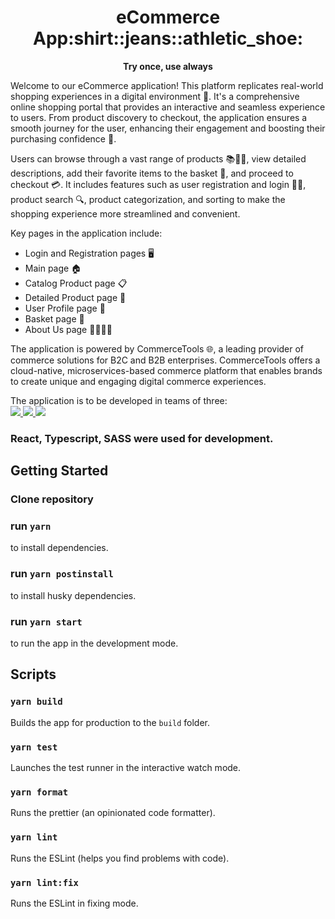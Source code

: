 <h1 align="center">
    eCommerce App:shirt::jeans::athletic_shoe:
</h1>

<p align="center">
  <strong>Try once, use always</strong>
</p>
Welcome to our eCommerce application! This platform replicates real-world shopping experiences in a digital environment 🏪. It's a comprehensive online shopping portal that provides an interactive and seamless experience to users. From product discovery to checkout, the application ensures a smooth journey for the user, enhancing their engagement and boosting their purchasing confidence 🚀.

Users can browse through a vast range of products 📚👗👟, view detailed descriptions, add their favorite items to the basket 🛒, and proceed to checkout 💳. It includes features such as user registration and login 📝🔐, product search 🔍, product categorization, and sorting to make the shopping experience more streamlined and convenient.

<!-- An important aspect of our application is that it's responsive 📲, ensuring it looks great on various devices with a minimum resolution of 390px. This feature makes the shopping experience enjoyable, irrespective of the device users prefer. -->

Key pages in the application include:

- Login and Registration pages 🖥️
- Main page 🏠
- Catalog Product page 📋
- Detailed Product page 🔎
- User Profile page 👤
- Basket page 🛒
- About Us page 🙋‍♂️🙋‍♀️

The application is powered by CommerceTools 🌐, a leading provider of commerce solutions for B2C and B2B enterprises. CommerceTools offers a cloud-native, microservices-based commerce platform that enables brands to create unique and engaging digital commerce experiences.

The application is to be developed in teams of three:<br>
  <a href="https://github.com/Vadimshidlov">
    <img src='https://img.shields.io/badge/Vadimshidlov-100000?style=for-the-badge&logo=github&logoColor=white'>
  </a>
    <a href="https://github.com/vulGUN">
    <img src='https://img.shields.io/badge/vulGUN-100000?style=for-the-badge&logo=github&logoColor=white'>
  </a>
    <a href="https://github.com/vitali007tut">
    <img src='https://img.shields.io/badge/vitali007tut-100000?style=for-the-badge&logo=github&logoColor=white'>
  </a>

  ### React, Typescript, SASS were used for development.
  
  ## Getting Started
  
  ### Clone repository 
  
  ### run `yarn` 
  to install dependencies.
  
  ### run `yarn postinstall`
  to install husky dependencies.
  
  ### run `yarn start`
  to run the app in the development mode.
  
  ## Scripts
  
  ### `yarn build`
  Builds the app for production to the `build` folder.
  
  ### `yarn test`
  Launches the test runner in the interactive watch mode.
  
  ### `yarn format`
  Runs the prettier (an opinionated code formatter).
  
  ### `yarn lint`
  Runs the ESLint (helps you find problems with code).
  
  ### `yarn lint:fix`
  Runs the ESLint in fixing mode.
